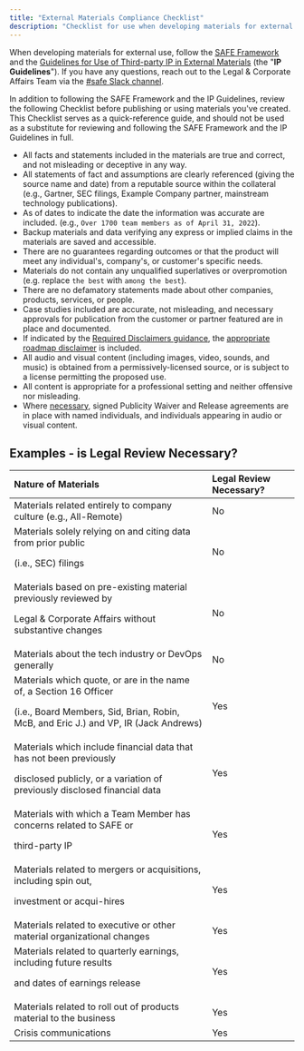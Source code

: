 ```yaml
---
title: "External Materials Compliance Checklist"
description: "Checklist for use when developing materials for external use"
---
```


When developing materials for external use, follow the [SAFE Framework](/handbook/legal/safe-framework/) and the [Guidelines for Use of Third-party IP in External Materials](/handbook/legal/ip-public-materials-guidelines/) (the "**IP Guidelines**"). If you have any questions, reach out to the Legal & Corporate Affairs Team via the [#safe Slack channel](https://app.slack.com/client/T02592416/C01UZQ63WFQ).

In addition to following the SAFE Framework and the IP Guidelines, review the following Checklist before publishing or using materials you've created. This Checklist serves as a quick-reference guide, and should not be used as a substitute for reviewing and following the SAFE Framework and the IP Guidelines in full.

- All facts and statements included in the materials are true and correct, and not misleading or deceptive in any way.
- All statements of fact and assumptions are clearly referenced (giving the source name and date) from a reputable source within the collateral (e.g., Gartner, SEC filings, Example Company partner, mainstream technology publications).
- As of dates to indicate the date the information was accurate are included. (e.g., `Over 1700 team members as of April 31, 2022`).
- Backup materials and data verifying any express or implied claims in the materials are saved and accessible.
- There are no guarantees regarding outcomes or that the product will meet any individual's, company's, or customer's specific needs.
- Materials do not contain any unqualified superlatives or overpromotion (e.g. replace `the best` with `among the best`).
- There are no defamatory statements made about other companies, products, services, or people.
- Case studies included are accurate, not misleading, and necessary approvals for publication from the customer or partner featured are in place and documented.
- If indicated by the [Required Disclaimers guidance](/handbook/product/product-safe-guidance/#required-disclaimers/), the [appropriate roadmap disclaimer](https://docs.google.com/presentation/d/1hbf9AnFj_E5Y_Yg_WWoy_R0WJXZZLV0zWpMUHqnIs3c/edit#slide=id.ge2b39964d2_0_144) is included.
- All audio and visual content (including images, video, sounds, and music) is obtained from a permissively-licensed source, or is subject to a license permitting the proposed use.
- All content is appropriate for a professional setting and neither offensive nor misleading.
- Where [necessary](/handbook/legal/publicity-waiver-release), signed Publicity Waiver and Release agreements are in place with named individuals, and individuals appearing in audio or visual content.

## Examples - is Legal Review Necessary?

| Nature of Materials | Legal Review Necessary? |
|:--------------------|:------------------------|
|Materials related entirely to company culture (e.g., All-Remote)|No|
|Materials solely relying on and citing data from prior public <p> (i.e., SEC) filings|No|
|Materials based on pre-existing material previously reviewed by <p> Legal & Corporate Affairs without substantive changes|No|
|Materials  about the tech industry or DevOps generally|No|
|Materials which quote, or are in the name of, a Section 16 Officer <p> (i.e., Board Members, Sid, Brian, Robin, McB, and Eric J.) and VP, IR (Jack Andrews)|Yes|
|Materials which include financial data that has not been previously <p> disclosed publicly, or a variation of previously disclosed financial data|Yes|
|Materials with which a Team Member has concerns related to SAFE or <p> third-party IP|Yes|
|Materials related to mergers or acquisitions, including spin out, <p> investment or acqui-hires|Yes|
|Materials related to executive or other material organizational changes|Yes|
|Materials related to quarterly earnings, including future results <p> and dates of earnings release|Yes|
|Materials related to roll out of products material to the business|Yes|
|Crisis communications|Yes|
